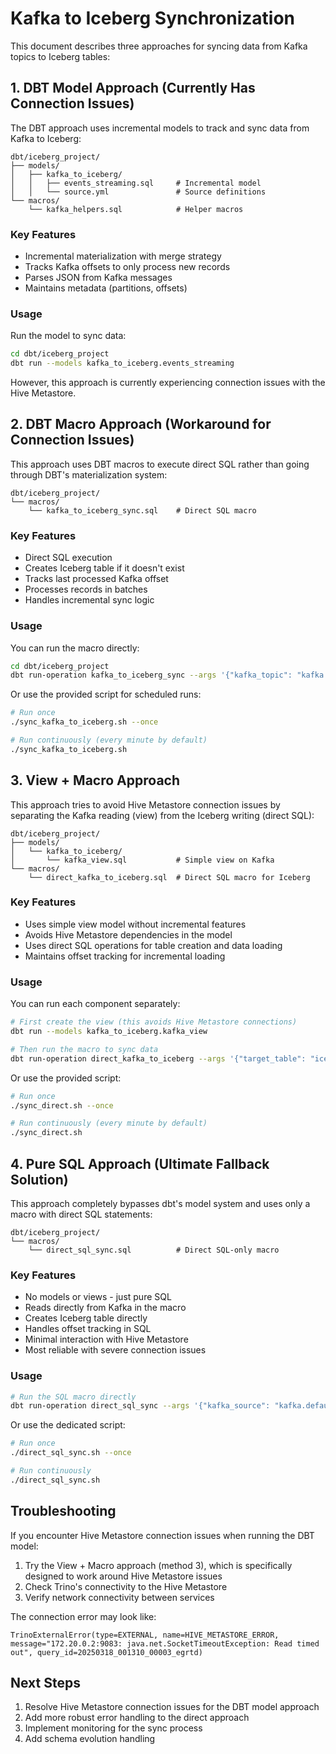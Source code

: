 # Kafka to Iceberg Synchronization

This document describes three approaches for syncing data from Kafka topics to Iceberg tables:

## 1. DBT Model Approach (Currently Has Connection Issues)

The DBT approach uses incremental models to track and sync data from Kafka to Iceberg:

```
dbt/iceberg_project/
├── models/
│   ├── kafka_to_iceberg/
│   │   ├── events_streaming.sql     # Incremental model
│   │   └── source.yml               # Source definitions
└── macros/
    └── kafka_helpers.sql            # Helper macros
```

### Key Features

- Incremental materialization with merge strategy
- Tracks Kafka offsets to only process new records
- Parses JSON from Kafka messages
- Maintains metadata (partitions, offsets)

### Usage

Run the model to sync data:

```bash
cd dbt/iceberg_project
dbt run --models kafka_to_iceberg.events_streaming
```

However, this approach is currently experiencing connection issues with the Hive Metastore.

## 2. DBT Macro Approach (Workaround for Connection Issues)

This approach uses DBT macros to execute direct SQL rather than going through DBT's materialization system:

```
dbt/iceberg_project/
└── macros/
    └── kafka_to_iceberg_sync.sql    # Direct SQL macro
```

### Key Features

- Direct SQL execution
- Creates Iceberg table if it doesn't exist
- Tracks last processed Kafka offset
- Processes records in batches
- Handles incremental sync logic

### Usage

You can run the macro directly:

```bash
cd dbt/iceberg_project
dbt run-operation kafka_to_iceberg_sync --args '{"kafka_topic": "kafka.default.events_topic", "target_table": "iceberg.default.raw_events_streaming", "batch_size": 1000}'
```

Or use the provided script for scheduled runs:

```bash
# Run once
./sync_kafka_to_iceberg.sh --once

# Run continuously (every minute by default)
./sync_kafka_to_iceberg.sh
```

## 3. View + Macro Approach 

This approach tries to avoid Hive Metastore connection issues by separating the Kafka reading (view) from the Iceberg writing (direct SQL):

```
dbt/iceberg_project/
├── models/
│   └── kafka_to_iceberg/
│       └── kafka_view.sql           # Simple view on Kafka
└── macros/
    └── direct_kafka_to_iceberg.sql  # Direct SQL macro for Iceberg
```

### Key Features

- Uses simple view model without incremental features
- Avoids Hive Metastore dependencies in the model
- Uses direct SQL operations for table creation and data loading
- Maintains offset tracking for incremental loading

### Usage

You can run each component separately:

```bash
# First create the view (this avoids Hive Metastore connections)
dbt run --models kafka_to_iceberg.kafka_view

# Then run the macro to sync data
dbt run-operation direct_kafka_to_iceberg --args '{"target_table": "iceberg.default.raw_events_streaming", "limit": 1000}'
```

Or use the provided script:

```bash
# Run once
./sync_direct.sh --once

# Run continuously (every minute by default)
./sync_direct.sh
```

## 4. Pure SQL Approach (Ultimate Fallback Solution)

This approach completely bypasses dbt's model system and uses only a macro with direct SQL statements:

```
dbt/iceberg_project/
└── macros/
    └── direct_sql_sync.sql          # Direct SQL-only macro
```

### Key Features

- No models or views - just pure SQL
- Reads directly from Kafka in the macro
- Creates Iceberg table directly
- Handles offset tracking in SQL
- Minimal interaction with Hive Metastore
- Most reliable with severe connection issues

### Usage

```bash
# Run the SQL macro directly
dbt run-operation direct_sql_sync --args '{"kafka_source": "kafka.default.events_topic", "target_table": "iceberg.default.raw_events_streaming", "limit": 1000}'
```

Or use the dedicated script:

```bash
# Run once
./direct_sql_sync.sh --once

# Run continuously
./direct_sql_sync.sh
```

## Troubleshooting

If you encounter Hive Metastore connection issues when running the DBT model:

1. Try the View + Macro approach (method 3), which is specifically designed to work around Hive Metastore issues
2. Check Trino's connectivity to the Hive Metastore
3. Verify network connectivity between services

The connection error may look like:
```
TrinoExternalError(type=EXTERNAL, name=HIVE_METASTORE_ERROR, message="172.20.0.2:9083: java.net.SocketTimeoutException: Read timed out", query_id=20250318_001310_00003_egrtd)
```

## Next Steps

1. Resolve Hive Metastore connection issues for the DBT model approach
2. Add more robust error handling to the direct approach
3. Implement monitoring for the sync process
4. Add schema evolution handling